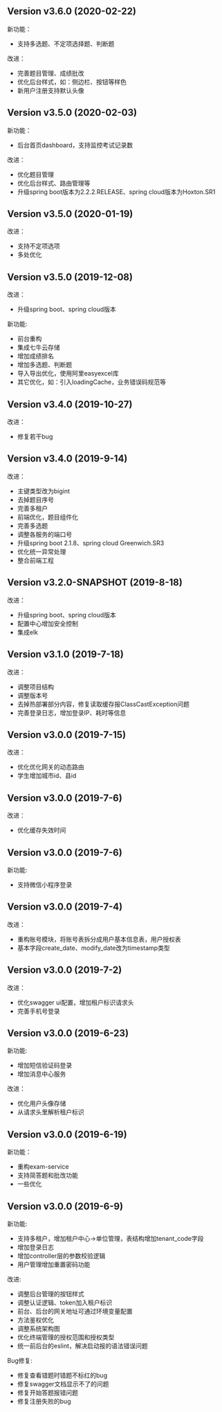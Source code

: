 Version v3.6.0 (2020-02-22)
--------------------------
新功能：

* 支持多选题、不定项选择题、判断题

改进：

* 完善题目管理、成绩批改
* 优化后台样式，如：侧边栏、按钮等样色
* 新用户注册支持默认头像

Version v3.5.0 (2020-02-03)
--------------------------
新功能：

* 后台首页dashboard，支持监控考试记录数

改进：

* 优化题目管理
* 优化后台样式、路由管理等
* 升级spring boot版本为2.2.2.RELEASE、spring cloud版本为Hoxton.SR1

Version v3.5.0 (2020-01-19)
--------------------------

改进：

* 支持不定项选项
* 多处优化

Version v3.5.0 (2019-12-08)
--------------------------

改进：

* 升级spring boot、spring cloud版本

新功能:

* 前台重构
* 集成七牛云存储
* 增加成绩排名
* 增加多选题、判断题
* 导入导出优化，使用阿里easyexcel库
* 其它优化，如：引入loadingCache，业务错误码规范等

Version v3.4.0 (2019-10-27)
--------------------------
改进：

* 修复若干bug

Version v3.4.0 (2019-9-14)
--------------------------
改进：

* 主键类型改为bigint
* 去掉题目序号
* 完善多租户
* 前端优化，题目组件化
* 完善多选题
* 调整各服务的端口号
* 升级spring boot 2.1.8、spring cloud Greenwich.SR3
* 优化统一异常处理
* 整合前端工程

Version v3.2.0-SNAPSHOT (2019-8-18)
--------------------------
改进：

* 升级spring boot、spring cloud版本
* 配置中心增加安全控制
* 集成elk

Version v3.1.0 (2019-7-18)
--------------------------
改进：

* 调整项目结构
* 调整版本号
* 去掉热部署部分内容，修复读取缓存报ClassCastException问题 
* 完善登录日志，增加登录IP、耗时等信息


Version v3.0.0 (2019-7-15)
--------------------------
改进：

* 优化优化网关的动态路由
* 学生增加城市id、县id


Version v3.0.0 (2019-7-6)
--------------------------
改进：

* 优化缓存失效时间

Version v3.0.0 (2019-7-6)
--------------------------

新功能:

* 支持微信小程序登录


Version v3.0.0 (2019-7-4)
--------------------------

改进：

* 重构账号模块，将账号表拆分成用户基本信息表，用户授权表
* 基本字段create_date、modify_date改为timestamp类型

Version v3.0.0 (2019-7-2)
--------------------------

改进：

* 优化swagger ui配置，增加租户标识请求头
* 完善手机号登录

Version v3.0.0 (2019-6-23)
--------------------------

新功能:

* 增加短信验证码登录
* 增加消息中心服务

改进：

* 优化用户头像存储
* 从请求头里解析租户标识

Version v3.0.0 (2019-6-19)
--------------------------

新功能：

* 重构exam-service
* 支持简答题和批改功能
* 一些优化

Version v3.0.0 (2019-6-9)
--------------------------

新功能:

* 支持多租户，增加租户中心->单位管理，表结构增加tenant_code字段
* 增加登录日志
* 增加controller层的参数校验逻辑
* 用户管理增加重置密码功能

改进:

* 调整后台管理的按钮样式
* 调整认证逻辑、token加入租户标识
* 前台、后台的网关地址可通过环境变量配置
* 方法鉴权优化
* 调整系统架构图
* 优化终端管理的授权范围和授权类型
* 统一前后台的eslint，解决启动报的语法错误问题

Bug修复:

* 修复查看错题时错题不标红的bug
* 修复swagger文档显示不了的问题
* 修复开始答题报错问题
* 修复注册失败的bug

